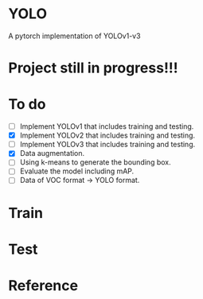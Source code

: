 # YOLO
A pytorch implementation of YOLOv1-v3

# Project still in progress!!!

# To do
- [ ] Implement YOLOv1 that includes training and testing.
- [x] Implement YOLOv2 that includes training and testing.
- [ ] Implement YOLOv3 that includes training and testing.
- [x] Data augmentation.
- [ ] Using k-means to generate the bounding box.
- [ ] Evaluate the model including mAP.
- [ ] Data of VOC format -> YOLO format.

# Train

# Test

# Reference
